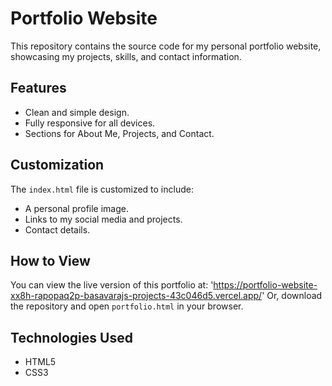 # Portfolio Website

This repository contains the source code for my personal portfolio website, showcasing my projects, skills, and contact information.

## Features
- Clean and simple design.
- Fully responsive for all devices.
- Sections for About Me, Projects, and Contact.

## Customization
The `index.html` file is customized to include:
- A personal profile image.
- Links to my social media and projects.
- Contact details.

## How to View
You can view the live version of this portfolio at: 'https://portfolio-website-xx8h-rapopaq2p-basavarajs-projects-43c046d5.vercel.app/' 
Or, download the repository and open `portfolio.html` in your browser.

## Technologies Used
- HTML5
- CSS3


